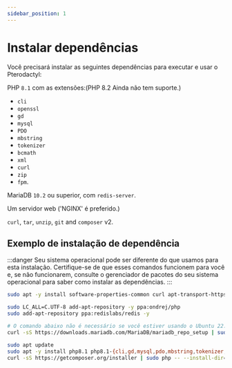 ```yaml
---
sidebar_position: 1
---
```


# Instalar dependências
Você precisará instalar as seguintes dependências para executar e usar o Pterodactyl:



PHP `8.1` com as extensões:(PHP 8.2 Ainda não tem suporte.)
- `cli`
- `openssl`
- `gd`
- `mysql`
- `PDO`
- `mbstring`
- `tokenizer`
- `bcmath`
- `xml`
- `curl`
- `zip`
- `fpm`.

MariaDB `10.2` ou superior, com `redis-server`.

Um servidor web ('NGINX' é preferido.)

`curl`, `tar`, `unzip`, `git` and `composer` v2.

## Exemplo de instalação de dependência

:::danger
 Seu sistema operacional pode ser diferente do que usamos para esta instalação.
Certifique-se de que esses comandos funcionem para você e, se não funcionarem, consulte
o gerenciador de pacotes do seu sistema operacional para saber como instalar as dependências.
:::

```bash
sudo apt -y install software-properties-common curl apt-transport-https ca-certificates gnupg

sudo LC_ALL=C.UTF-8 add-apt-repository -y ppa:ondrej/php
sudo add-apt-repository ppa:redislabs/redis -y

# O comando abaixo não é necessário se você estiver usando o Ubuntu 22.04 ou superior.
curl -sS https://downloads.mariadb.com/MariaDB/mariadb_repo_setup | sudo bash

sudo apt update
sudo apt -y install php8.1 php8.1-{cli,gd,mysql,pdo,mbstring,tokenizer,bcmath,xml,fpm,curl,zip} mariadb-server nginx tar unzip git redis-server nano
curl -sS https://getcomposer.org/installer | sudo php -- --install-dir=/usr/local/bin --filename=composer
```
